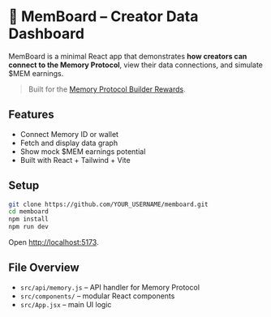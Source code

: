 # 🧠 MemBoard – Creator Data Dashboard

MemBoard is a minimal React app that demonstrates **how creators can connect to the Memory Protocol**, view their data connections, and simulate $MEM earnings.

> Built for the [Memory Protocol Builder Rewards](https://memory.build).

## Features
- Connect Memory ID or wallet
- Fetch and display data graph
- Show mock $MEM earnings potential
- Built with React + Tailwind + Vite

## Setup

```bash
git clone https://github.com/YOUR_USERNAME/memboard.git
cd memboard
npm install
npm run dev
```

Open [http://localhost:5173](http://localhost:5173).

## File Overview
- `src/api/memory.js` – API handler for Memory Protocol
- `src/components/` – modular React components
- `src/App.jsx` – main UI logic

